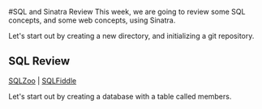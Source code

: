 #SQL and Sinatra Review
This week, we are going to review some SQL concepts, and some web concepts,
using Sinatra.

Let's start out by creating a new directory, and initializing a git repository.

## SQL Review
[SQLZoo](www.sqlzoo.net) | [SQLFiddle](www.sqlfiddle.com)

Let's start out by creating a database with a table called members.
